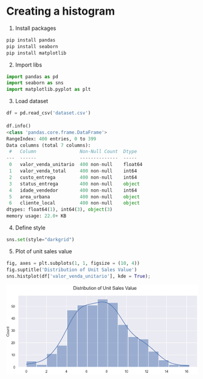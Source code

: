 # Creating a histogram
1. Install packages
```python
pip install pandas
pip install seaborn
pip install matplotlib
```
2. Import libs
```python
import pandas as pd
import seaborn as sns
import matplotlib.pyplot as plt
```
3. Load dataset
```python
df = pd.read_csv('dataset.csv')

df.info()
<class 'pandas.core.frame.DataFrame'>
RangeIndex: 400 entries, 0 to 399
Data columns (total 7 columns):
 #   Column                Non-Null Count  Dtype  
---  ------                --------------  -----  
 0   valor_venda_unitario  400 non-null    float64
 1   valor_venda_total     400 non-null    int64  
 2   custo_entrega         400 non-null    int64  
 3   status_entrega        400 non-null    object 
 4   idade_vendedor        400 non-null    int64  
 5   area_urbana           400 non-null    object 
 6   cliente_local         400 non-null    object 
dtypes: float64(1), int64(3), object(3)
memory usage: 22.0+ KB
```

4. Define style
```python
sns.set(style="darkgrid")
```

5. Plot of unit sales value
```python
fig, axes = plt.subplots(1, 1, figsize = (10, 4))
fig.suptitle('Distribution of Unit Sales Value')
sns.histplot(df['valor_venda_unitario'], kde = True);
```
<img src="/image/image15.png">
